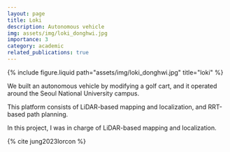 ```yaml
---
layout: page
title: Loki
description: Autonomous vehicle
img: assets/img/loki_donghwi.jpg
importance: 3
category: academic
related_publications: true
---
```


<div class="row justify-content-sm-center">
  <div class="col-sm-8 mt-3 mt-md-0">
    {% include figure.liquid path="assets/img/loki_donghwi.jpg" title="loki" %}
  </div>
</div>

We built an autonomous vehicle by modifying a golf cart, and it operated around the Seoul National University campus.

This platform consists of LiDAR-based mapping and localization, and RRT-based path planning.

In this project, I was in charge of LiDAR-based mapping and localization.

{% cite jung2023lorcon %}